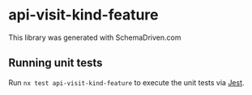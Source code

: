 
# api-visit-kind-feature

This library was generated with SchemaDriven.com

## Running unit tests

Run `nx test api-visit-kind-feature` to execute the unit tests via [Jest](https://jestjs.io).

